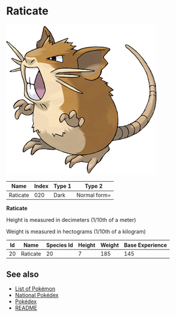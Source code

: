 # Raticate


![Raticate](images/020.png)

| **Name** | **Index** | **Type 1** | **Type 2** |
|----|----|----|----|
| Raticate | 020 | Dark | Normal form= |

**Raticate** 


Height is measured in decimeters (1/10th of a meter)

Weight is measured in hectograms (1/10th of a kilogram)

| **Id** | **Name** | **Species Id** | **Height** | **Weight** | **Base Experience** |
|--------|----------|----------------|------------|------------|---------------------|
| 20 | Raticate | 20 | 7 | 185 | 145 |


## See also

- [List of Pokémon](../pokemon.md)
- [National Pokédex](../national_pokedex.md)
- [Pokédex](../pokedex.md)
- [README](../README.md)
